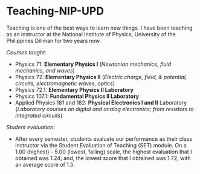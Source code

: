 # Teaching-NIP-UPD
Teaching is one of the best ways to learn new things. I have been teaching as an instructor at the National Institute of Physics, University of the Philippines Diliman for two years now. 

_Courses taught:_
* Physics 71: **Elementary Physics I** (_Newtonian mechanics, fluid mechanics, and waves_)
* Physics 72: **Elementary Physics II** (_Electric charge, field, & potential, circuits, electromagnetic waves, optics_)
* Physics 72.1: **Elementary Physics II Laboratory**
* Physics 107.1: **Fundamental Physics II Laboratory**
* Applied Physics 181 and 182: **Physical Electronics I and II** Laboratory (_Laboratory courses on digital and analog electronics; from resistors to integrated circuits_)

_Student evaluation:_
* After every semester, students evaluate our performance as their class instructor via the Student Evaluation of Teaching (SET) module. On a 1.00 (highest) - 5.00 (lowest, failing) scale, the highest evaluation that I obtained was 1.24; and, the lowest score that I obtained was 1.72, with an average score of 1.5. 
